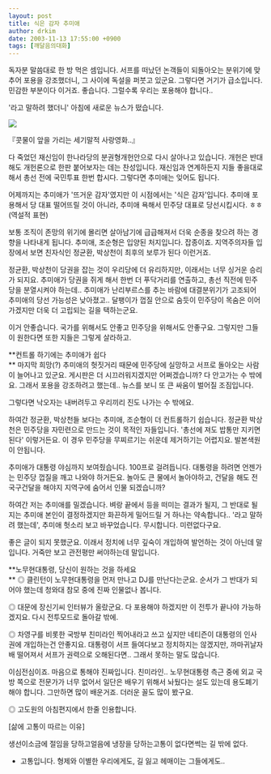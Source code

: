 ```yaml
---
layout: post
title: 식은 감자 추미애
author: drkim
date: 2003-11-13 17:55:00 +0900
tags: [깨달음의대화]
---
```

독자분 말씀대로 한 방 먹은 셈입니다. 서프를 떠났던 논객들이 되돌아오는 분위기에 맞추어 포용을 강조했더니, 그 사이에 독설을 퍼붓고 있군요. 그렇다면 거기가 급소입니다. 민감한 부분이다 이거죠. 좋습니다. 그럴수록 우리는 포용해야 합니다.. 

'라고 말하려 했더니' 아침에 새로운 뉴스가 떴습니다. 


  ![](http://drkimz.com/technote/board/KDR/upimg/1068704179.jpg)


  『콧물이 앞을 가리는 세기말적 사랑영화..』


다 죽었던 재신임이 한나라당의 분권형개헌안으로 다시 살아나고 있습니다. 개헌은 반대해도 개헌론으로 한판 붙어보자는 데는 찬성입니다. 재신임과 연계하든지 지들 좋을대로 해서 총선 전에 국민투표 한번 합시다. 그렇다면 추미애는 잊어도 됩니다. 

어제까지는 추미애가 '뜨거운 감자'였지만 이 시점에서는 '식은 감자'입니다. 추미애 포용해서 당 대표 떨어뜨릴 것이 아니라, 추미애 욕해서 민주당 대표로 당선시킵시다. ㅎㅎ(역설적 표현)

보통 조직이 존망의 위기에 몰리면 살아남기에 급급해져서 더욱 순종을 찾으려 하는 경향을 나타내게 됩니다. 추미애, 조순형은 입양된 처지입니다. 잡종이죠. 지역주의자들 입장에서 보면 친자식인 정균환, 박상천이 최후의 보루가 된다 이런거죠. 

정균환, 박상천이 당권을 잡는 것이 우리당에 더 유리하지만, 이래서는 너무 싱거운 승리가 되지요. 추미애가 당권을 쥐게 해서 한번 더 푸닥거리를 연출하고, 총선 직전에 민주당을 분열시켜야 하는데.. 추미애가 난리부르스를 추는 바람에 대결분위기가 고조되어 추미애의 당선 가능성은 낮아졌고.. 달팽이가 껍질 안으로 숨듯이 민주당이 목숨은 이어가겠지만 더욱 더 고립되는 길을 택하는군요. 

이거 안좋습니다. 국가를 위해서도 안좋고 민주당을 위해서도 안좋구요. 그렇지만 그들이 원한다면 또한 지들은 그렇게 살라하고. 

**컨트롤 하기에는 추미애가 쉽다  
** 마지막 희망(?) 추미애의 헛짓거리 때문에 민주당에 실망하고 서프로 돌아오는 사람이 늘어나고 있군요. 게시판은 더 시끄러워지겠지만 어쩌겠습니까? 다 안고가는 수 밖에요. 그래서 포용을 강조하려고 했는데.. 뉴스를 보니 또 큰 싸움이 벌어질 조짐입니다. 

그렇다면 낙오자는 내버려두고 우리끼리 진도 나가는 수 밖에요.

하여간 정균환, 박상천들 보다는 추미애, 조순형이 더 컨트롤하기 쉽습니다. 정균환 박상천은 민주당을 자민련으로 만드는 것이 목적인 자들입니다. '총선에 져도 밥통만 지키면 된다' 이렇거든요. 이 경우 민주당을 무찌르기는 쉬운데 제거하기는 어렵지요. 발본색원이 안됩니다. 

추미애가 대통령 야심까지 보여줬습니다. 100프로 걸려듭니다. 대통령을 하려면 언젠가는 민주당 껍질을 깨고 나와야 하거든요. 놀아도 큰 물에서 놀아야하고, 건달을 해도 전국구건달을 해야지 지역구에 숨어서 인물 되겠습니까? 

하여간 저는 추미애를 밀겠습니다. 벼랑 끝에서 등을 떠미는 결과가 될지, 그 반대로 될지는 추미애 본인이 결정하겠지만 화끈하게 밀어드릴 거 하나는 약속합니다.. '라고 말하려 했는데', 추미애 헛소리 보고 바꾸었습니다. 무시합니다. 미련없다구요.

좋은 글이 되지 못했군요. 이래서 정치에 너무 깊숙이 개입하여 발언하는 것이 아닌데 말입니다. 거죽만 보고 관전평만 써야하는데 말입니다. 

**노무현대통령, 당신이 원하는 것을 하세요  
** ◎ 클린턴이 노무현대통령을 먼저 만나고 DJ를 만난다는군요. 순서가 그 반대가 되어야 했는데 청와대 참모 중에 진짜 인물없나 봅니다. 

◎ 대문에 장신기씨 인터뷰가 올랐군요. 다 포용해야 하겠지만 이 전투가 끝나야 가능하겠지요. 다시 전투모드로 돌아갈 밖에. 

◎ 차영구를 비롯한 국방부 친미라인 찍어내라고 쓰고 싶지만 네티즌이 대통령의 인사권에 개입하는건 안좋지요. 대통령이 서프 들여다보고 정치하지는 않겠지만, 까마귀날자 배 떨어져서 서프가 권력으로 오해된다면.. 그래서 못하는 말도 많습니다. 

이심전심이죠. 마음으로 통해야 진짜입니다. 친미라인.. 노무현대통령 측근 중에 외교 국방 쪽으로 전문가가 너무 없어서 일단은 배우기 위해서 놔뒀다는 설도 있는데 용도폐기 해야 합니다. 그만하면 많이 배운거죠. 더러운 꼴도 많이 봤구요.

◎ 고도원의 아침편지에서 한줄 인용합니다. 


  [삶에 고통이 따르는 이유]



  생선이소금에 절임을 당하고얼음에 냉장을 당하는고통이 없다면썩는 길 밖에 없다.


- 고통입니다. 형제와 이별한 우리에게도, 길 잃고 헤매이는 그들에게도..